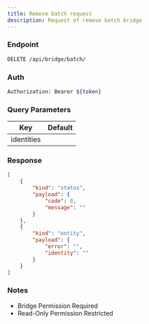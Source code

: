 ```yaml
---
title: Remove batch request
description: Request of remove batch bridge
---
```


### Endpoint

```bash
DELETE /api/bridge/batch/
```

### Auth

```bash
Authorization: Bearer ${token}
```

### Query Parameters

| Key | Default |
|-----|---------|
| identities |  |

### Response

```json [Json]
[
    {
        "kind": "status",
        "payload": {
            "code": 0,
            "message": ""
        }
    },
    {
        "kind": "entity",
        "payload": {
            "error": "",
            "identity": ""
        }
    }
]
```

### Notes

- Bridge Permission Required
- Read-Only Permission Restricted
